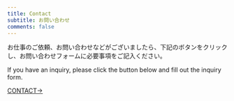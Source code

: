 ```yaml
---
title: Contact
subtitle: お問い合わせ
comments: false
---
```

お仕事のご依頼、お問い合わせなどがございましたら、下記のボタンをクリックし、お問い合わせフォームに必要事項をご記入ください。 
  
If you have an inquiry, please click the button below and fill out the inquiry form.  

<div class="contactButton">
 <a href="https://docs.google.com/forms/d/e/1FAIpQLSdDTDUgZzSzp5RLp2isicMjAmIjoExq7XuHR7Q1niP5bj7yeA/viewform?usp=sf_link" target="_blank">CONTACT→</a>
</div>  

